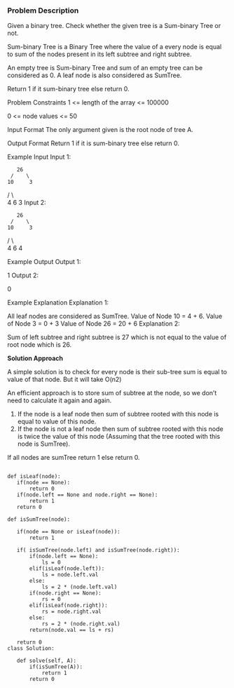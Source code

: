 ### Problem Description

Given a binary tree. Check whether the given tree is a Sum-binary Tree or not.

Sum-binary Tree is a Binary Tree where the value of a every node is equal to sum of the nodes present in its left subtree and right subtree.

An empty tree is Sum-binary Tree and sum of an empty tree can be considered as 0. A leaf node is also considered as SumTree.

Return 1 if it sum-binary tree else return 0.



Problem Constraints
1 <= length of the array <= 100000

0 <= node values <= 50



Input Format
The only argument given is the root node of tree A.



Output Format
Return 1 if it is sum-binary tree else return 0.



Example Input
Input 1:

       26
     /    \
    10     3
   /  \     \
  4   6      3
Input 2:

       26
     /    \
    10     3
   /  \     \
  4   6      4


Example Output
Output 1:

 1
Output 2:

 0


Example Explanation
Explanation 1:

 All leaf nodes are considered as SumTree. 
 Value of Node 10 = 4 + 6.
 Value of Node 3 = 0 + 3 
 Value of Node 26 = 20 + 6 
Explanation 2:

 Sum of left subtree and right subtree is 27 which is not equal to the value of root node which is 26.
 
 **Solution Approach**
 
 A simple solution is to check for every node is their sub-tree sum is equal to value of that node. But it will take O(n2)

An efficient approach is to store sum of subtree at the node, so we don’t need to calculate it again and again.

1) If the node is a leaf node then sum of subtree rooted with this node is equal to value of this node.
2) If the node is not a leaf node then sum of subtree rooted with this node is twice the value of this node (Assuming that the tree rooted with this node is SumTree).

If all nodes are sumTree return 1 else return 0.

 
 ```
 
 def isLeaf(node):
    if(node == None):
        return 0
    if(node.left == None and node.right == None):
        return 1
    return 0

def isSumTree(node):

    if(node == None or isLeaf(node)):
        return 1
        
    if( isSumTree(node.left) and isSumTree(node.right)):
        if(node.left == None):
            ls = 0
        elif(isLeaf(node.left)):
            ls = node.left.val
        else:
            ls = 2 * (node.left.val)
        if(node.right == None):
            rs = 0
        elif(isLeaf(node.right)):
            rs = node.right.val
        else:
            rs = 2 * (node.right.val)
        return(node.val == ls + rs)
    
    return 0
class Solution:

    def solve(self, A):
        if(isSumTree(A)):
            return 1
        return 0
 
 ```

